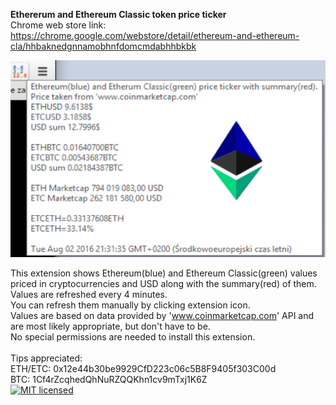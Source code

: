 <b>Ethererum and Ethereum Classic token price ticker</b></br>
Chrome web store link:
https://chrome.google.com/webstore/detail/ethereum-and-ethereum-cla/hhbaknedgnnamobhnfdomcmdabhhbkbk

![Ethererum and Ethereum Classic token price ticker - screenshot](https://raw.githubusercontent.com/johnerfx/Ethers-price-ticker/master/screenshot1280.png)

This extension shows Ethereum(blue) and Ethereum Classic(green) values priced in cryptocurrencies and USD along with the summary(red) of them.</br>
Values are refreshed every 4 minutes.</br>
You can refresh them manually by clicking extension icon.</br>
Values are based on data provided by 'www.coinmarketcap.com' API and are most likely appropriate, but don't have to be.</br>
No special permissions are needed to install this extension.
</br></br>
Tips appreciated:</br>
ETH/ETC: 0x12e44b30be9929CfD223c06c5B8F9405f303C00d </br>
BTC: 1Cf4rZcqhedQhNuRZQQKhn1cv9mTxj1K6Z </br>
[![MIT licensed](https://img.shields.io/badge/license-MIT-blue.svg)](https://github.com/johnerfx/Ethers-price-ticker/blob/master/LICENSE)
